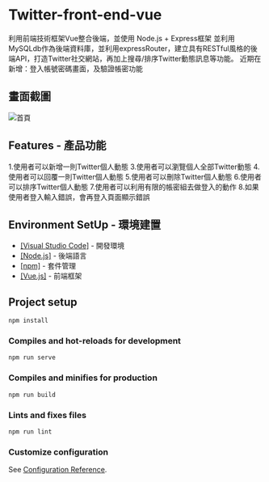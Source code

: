 # Twitter-front-end-vue

利用前端技術框架Vue整合後端，並使用 Node.js + Express框架 並利用MySQLdb作為後端資料庫，並利用expressRouter，建立具有RESTful風格的後端API，打造Twitter社交網站，再加上搜尋/排序Twitter動態訊息等功能。
近期在新增：登入帳號密碼畫面，及驗證帳密功能

## 畫面截圖
![首頁](https://upload.cc/i1/2020/12/27/NEPWBU.png)

## Features - 產品功能

1.使用者可以新增一則Twitter個人動態
3.使用者可以瀏覽個人全部Twitter動態
4.使用者可以回覆一則Twitter個人動態
5.使用者可以刪除Twitter個人動態
6.使用者可以排序Twitter個人動態
7.使用者可以利用有限的帳密組去做登入的動作
8.如果使用者登入輸入錯誤，會再登入頁面顯示錯誤

## Environment SetUp - 環境建置

- [[Visual Studio Code]](https://visualstudio.microsoft.com/zh-hant/) - 開發環境
- [[Node.js]](https://nodejs.org/en/) - 後端語言
- [[npm]](https://www.npmjs.com/) - 套件管理
- [[Vue.js]](https://github.com/vuejs/vue) - 前端框架

## Project setup
```
npm install
```

### Compiles and hot-reloads for development
```
npm run serve
```

### Compiles and minifies for production
```
npm run build
```

### Lints and fixes files
```
npm run lint
```

### Customize configuration
See [Configuration Reference](https://cli.vuejs.org/config/).
